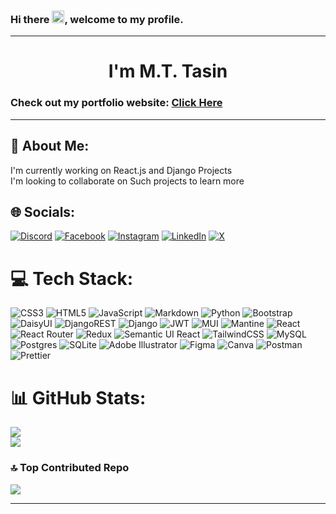 ### Hi there <img width="20" height="20" src="https://raw.githubusercontent.com/iampavangandhi/iampavangandhi/master/gifs/Hi.gif">, welcome to my profile.

---
<h1 align="center">I'm M.T. Tasin</h1>



### Check out my portfolio website: [Click Here](https://tasinblog.com/)

---

## 💫 About Me:
I'm currently working on React.js and Django Projects<br>I'm looking to collaborate on Such projects to learn more


## 🌐 Socials:
[![Discord](https://img.shields.io/badge/Discord-%237289DA.svg?logo=discord&logoColor=white)](https://discord.gg/940798950049460225) [![Facebook](https://img.shields.io/badge/Facebook-%231877F2.svg?logo=Facebook&logoColor=white)](https://facebook.com/MD.TahmimTasin) [![Instagram](https://img.shields.io/badge/Instagram-%23E4405F.svg?logo=Instagram&logoColor=white)](https://instagram.com/MD.TahmimTasin) [![LinkedIn](https://img.shields.io/badge/LinkedIn-%230077B5.svg?logo=linkedin&logoColor=white)](https://linkedin.com/in/mttasin) [![X](https://img.shields.io/badge/X-black.svg?logo=X&logoColor=white)](https://x.com/MTTasin1) 

# 💻 Tech Stack:
![CSS3](https://img.shields.io/badge/css3-%231572B6.svg?style=for-the-badge&logo=css3&logoColor=white) ![HTML5](https://img.shields.io/badge/html5-%23E34F26.svg?style=for-the-badge&logo=html5&logoColor=white) ![JavaScript](https://img.shields.io/badge/javascript-%23323330.svg?style=for-the-badge&logo=javascript&logoColor=%23F7DF1E) ![Markdown](https://img.shields.io/badge/markdown-%23000000.svg?style=for-the-badge&logo=markdown&logoColor=white) ![Python](https://img.shields.io/badge/python-3670A0?style=for-the-badge&logo=python&logoColor=ffdd54) ![Bootstrap](https://img.shields.io/badge/bootstrap-%238511FA.svg?style=for-the-badge&logo=bootstrap&logoColor=white) ![DaisyUI](https://img.shields.io/badge/daisyui-5A0EF8?style=for-the-badge&logo=daisyui&logoColor=white) ![DjangoREST](https://img.shields.io/badge/DJANGO-REST-ff1709?style=for-the-badge&logo=django&logoColor=white&color=ff1709&labelColor=gray) ![Django](https://img.shields.io/badge/django-%23092E20.svg?style=for-the-badge&logo=django&logoColor=white) ![JWT](https://img.shields.io/badge/JWT-black?style=for-the-badge&logo=JSON%20web%20tokens) ![MUI](https://img.shields.io/badge/MUI-%230081CB.svg?style=for-the-badge&logo=mui&logoColor=white) ![Mantine](https://img.shields.io/badge/Mantine-ffffff?style=for-the-badge&logo=Mantine&logoColor=339af0) ![React](https://img.shields.io/badge/react-%2320232a.svg?style=for-the-badge&logo=react&logoColor=%2361DAFB) ![React Router](https://img.shields.io/badge/React_Router-CA4245?style=for-the-badge&logo=react-router&logoColor=white) ![Redux](https://img.shields.io/badge/redux-%23593d88.svg?style=for-the-badge&logo=redux&logoColor=white) ![Semantic UI React](https://img.shields.io/badge/Semantic%20UI%20React-%2335BDB2.svg?style=for-the-badge&logo=SemanticUIReact&logoColor=white) ![TailwindCSS](https://img.shields.io/badge/tailwindcss-%2338B2AC.svg?style=for-the-badge&logo=tailwind-css&logoColor=white) ![MySQL](https://img.shields.io/badge/mysql-4479A1.svg?style=for-the-badge&logo=mysql&logoColor=white) ![Postgres](https://img.shields.io/badge/postgres-%23316192.svg?style=for-the-badge&logo=postgresql&logoColor=white) ![SQLite](https://img.shields.io/badge/sqlite-%2307405e.svg?style=for-the-badge&logo=sqlite&logoColor=white) ![Adobe Illustrator](https://img.shields.io/badge/adobe%20illustrator-%23FF9A00.svg?style=for-the-badge&logo=adobe%20illustrator&logoColor=white) ![Figma](https://img.shields.io/badge/figma-%23F24E1E.svg?style=for-the-badge&logo=figma&logoColor=white) ![Canva](https://img.shields.io/badge/Canva-%2300C4CC.svg?style=for-the-badge&logo=Canva&logoColor=white) ![Postman](https://img.shields.io/badge/Postman-FF6C37?style=for-the-badge&logo=postman&logoColor=white) ![Prettier](https://img.shields.io/badge/prettier-%23F7B93E.svg?style=for-the-badge&logo=prettier&logoColor=black)
# 📊 GitHub Stats:
![](https://github-readme-stats.vercel.app/api?username=MTTasin&theme=dark&hide_border=false&include_all_commits=true&count_private=true)<br/>
![](https://github-readme-stats.vercel.app/api/top-langs/?username=MTTasin&theme=dark&hide_border=false&include_all_commits=true&count_private=true&layout=compact)



### 🔝 Top Contributed Repo
![](https://github-contributor-stats.vercel.app/api?username=MTTasin&limit=5&theme=dark&combine_all_yearly_contributions=true)

---
